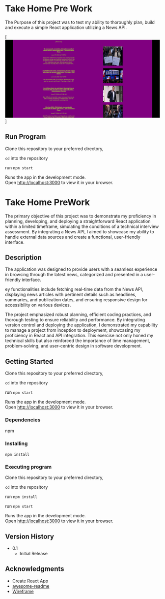 # Take Home Pre Work

The Purpose of this project was to test my ability to thoroughly plan, build and execute a simple React application utilizing a News API.

[![Top News Headlines Today](https://github.com/LISims88/take-home-prework/blob/main/src/Take%20Home.png)]

## Run Program

Clone this repository to your preferred directory,

`cd` into the repository 

run `npm start`

Runs the app in the development mode.\
Open [http://localhost:3000](http://localhost:3000) to view it in your browser.

# Take Home PreWork

The primary objective of this project was to demonstrate my proficiency in planning, developing, and deploying a straightforward React application within a limited timeframe, simulating the conditions of a technical interview assessment. By integrating a News API, I aimed to showcase my ability to handle external data sources and create a functional, user-friendly interface.

## Description

The application was designed to provide users with a seamless experience in browsing through the latest news, categorized and presented in a user-friendly interface. 

ey functionalities include fetching real-time data from the News API, displaying news articles with pertinent details such as headlines, summaries, and publication dates, and ensuring responsive design for accessibility on various devices. 

The project emphasized robust planning, efficient coding practices, and thorough testing to ensure reliability and performance. By integrating version control and deploying the application, I demonstrated my capability to manage a project from inception to deployment, showcasing my proficiency in React and API integration. This exercise not only honed my technical skills but also reinforced the importance of time management, problem-solving, and user-centric design in software development.

## Getting Started
Clone this repository to your preferred directory,

`cd` into the repository 

run `npm start`

Runs the app in the development mode.\
Open [http://localhost:3000](http://localhost:3000) to view it in your browser.

### Dependencies

npm

### Installing

`npm install`

### Executing program

Clone this repository to your preferred directory,

`cd` into the repository 

run `npm install`

run `npm start`

Runs the app in the development mode.\
Open [http://localhost:3000](http://localhost:3000) to view it in your browser.

## Version History

* 0.1
    * Initial Release

## Acknowledgments

* [Create React App](https://github.com/facebook/create-react-app)
* [awesome-readme](https://github.com/matiassingers/awesome-readme)
* [Wireframe](https://www.figma.com/board/uRtTj0jeXmSfrCeuivrfD7/Take-Home-Prework?node-id=17-6&t=oPtqQ7LUCBsKDtca-0)
